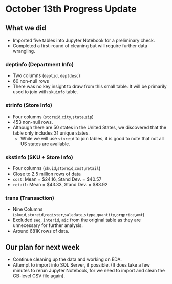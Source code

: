 # October 13th Progress Update
## What we did
- Imported five tables into Jupyter Notebook for a preliminary check.
- Completed a first-round of cleaning but will require further data wrangling.

### deptinfo (Department Info)
- Two columns (`deptid`, `deptdesc`)
- 60 non-null rows
- There was no key insight to draw from this small table. It will be primarily used to join with `skuinfo` table.

### strinfo (Store Info)
- Four columns (`storeid`,`city`,`state`,`zip`)
- 453 non-null rows.
- Although there are 50 states in the United States, we discovered that the table only includes 31 unique states.
  - While we will use `storeid` to join tables, it is good to note that not all US states are available.

### skstinfo (SKU + Store Info)
- Four columns (`skuid`,`storeid`,`cost`,`retail`)
- Close to 2.5 million rows of data
- `cost`: Mean = $24.16, Stand Dev. = $40.57
- `retail`: Mean = $43.33, Stand Dev. = $83.92

### trans (Transaction)
- Nine Columns (`skuid`,`storeid`,`register`,`saledate`,`stype`,`quantity`,`orgprice`,`amt`)
- Excluded `seq`, `interid`, `mic` from the original table as they are unnecessary for further analysis.
- Around 681K rows of data.


## Our plan for next week
- Continue cleaning up the data and working on EDA.
- Attempt to import into SQL Server, if possible. (It does take a few minutes to rerun Jupyter Notebook, for we need to import and clean the GB-level CSV file again).
